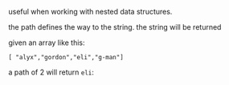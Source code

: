 useful when working with nested data structures.

the path defines the way to the string. the string will be returned

given an array like this:

```
[ "alyx","gordon","eli","g-man"]
```

a path of 2 will return `eli`:

